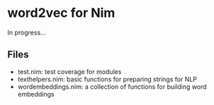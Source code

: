 # word2vec for Nim

In progress...


## Files

* test.nim: test coverage for modules
* texthelpers.nim: basic functions for preparing strings for NLP
* wordembeddings.nim: a collection of functions for building word embeddings
